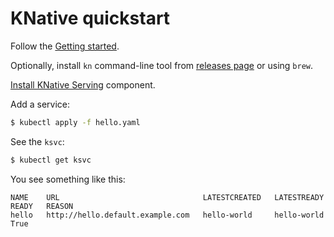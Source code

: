 # KNative quickstart

Follow the [Getting started](https://knative.dev/docs/getting-started/).

Optionally, install `kn` command-line tool from [releases page](https://github.com/knative/client/releases) or using `brew`.

[Install KNative Serving](https://knative.dev/docs/install/serving/install-serving-with-yaml/) component.

Add a service:

```bash
$ kubectl apply -f hello.yaml
```

See the `ksvc`:

```bash
$ kubectl get ksvc
```

You see something like this:

```
NAME    URL                                LATESTCREATED   LATESTREADY   READY   REASON
hello   http://hello.default.example.com   hello-world     hello-world   True
```